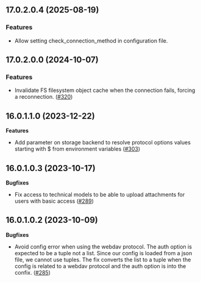 ## 17.0.2.0.4 (2025-08-19)

### Features

- Allow setting check_connection_method in configuration file.


## 17.0.2.0.0 (2024-10-07)

### Features

- Invalidate FS filesystem object cache when the connection fails, forcing a reconnection. ([#320](https://github.com/OCA/storage/issues/320))


## 16.0.1.1.0 (2023-12-22)

**Features**

- Add parameter on storage backend to resolve protocol options values
  starting with \$ from environment variables
  ([\#303](https://github.com/OCA/storage/issues/303))

## 16.0.1.0.3 (2023-10-17)

**Bugfixes**

- Fix access to technical models to be able to upload attachments for
  users with basic access
  ([\#289](https://github.com/OCA/storage/issues/289))

## 16.0.1.0.2 (2023-10-09)

**Bugfixes**

- Avoid config error when using the webdav protocol. The auth option is
  expected to be a tuple not a list. Since our config is loaded from a
  json file, we cannot use tuples. The fix converts the list to a tuple
  when the config is related to a webdav protocol and the auth option is
  into the confix. ([\#285](https://github.com/OCA/storage/issues/285))
